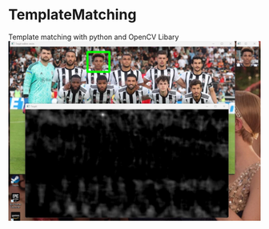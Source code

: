 # TemplateMatching
Template matching with python and OpenCV Libary
![Result 1](https://github.com/emirhaneren/TemplateMatching/blob/master/Example1/Result.jpg)
